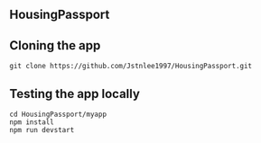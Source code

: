 ## HousingPassport

## Cloning the app

```
git clone https://github.com/Jstnlee1997/HousingPassport.git
```

## Testing the app locally

```
cd HousingPassport/myapp
npm install
npm run devstart
```
